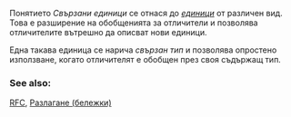 
Понятието *Свързани единици* се отнася до [*единици*][items] от различeн
вид. Това е разширение на обобщенията за отличители и позволява
отличителите вътрешно да описват нови единици.  

Една такава единица се нарича *свързан тип* и позволява опростено използване,
когато отличителят е обобщен през своя съдържащ тип.

### See also:

[RFC][RFC], [Разлагане (бележки)](../../flow_control/match/destructuring.md)

[items]: https://doc.rust-lang.org/reference/items.html
[RFC]: https://github.com/rust-lang/rfcs/blob/master/text/0195-associated-items.md
